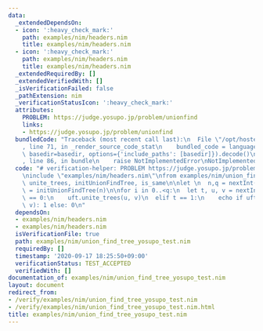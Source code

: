 ```yaml
---
data:
  _extendedDependsOn:
  - icon: ':heavy_check_mark:'
    path: examples/nim/headers.nim
    title: examples/nim/headers.nim
  - icon: ':heavy_check_mark:'
    path: examples/nim/headers.nim
    title: examples/nim/headers.nim
  _extendedRequiredBy: []
  _extendedVerifiedWith: []
  _isVerificationFailed: false
  _pathExtension: nim
  _verificationStatusIcon: ':heavy_check_mark:'
  attributes:
    PROBLEM: https://judge.yosupo.jp/problem/unionfind
    links:
    - https://judge.yosupo.jp/problem/unionfind
  bundledCode: "Traceback (most recent call last):\n  File \"/opt/hostedtoolcache/Python/3.9.1/x64/lib/python3.9/site-packages/onlinejudge_verify/documentation/build.py\"\
    , line 71, in _render_source_code_stat\n    bundled_code = language.bundle(stat.path,\
    \ basedir=basedir, options={'include_paths': [basedir]}).decode()\n  File \"/opt/hostedtoolcache/Python/3.9.1/x64/lib/python3.9/site-packages/onlinejudge_verify/languages/nim.py\"\
    , line 86, in bundle\n    raise NotImplementedError\nNotImplementedError\n"
  code: "# verification-helper: PROBLEM https://judge.yosupo.jp/problem/unionfind\n\
    \ninclude \"examples/nim/headers.nim\"\nfrom examples/nim/union_find_tree import\
    \ unite_trees, initUnionFindTree, is_same\n\nlet \n  n,q = nextInt()\nvar uft\
    \ = initUnionFindTree(n)\n\nfor i in 0..<q:\n  let t, u, v = nextInt()\n  if t\
    \ == 0:\n    uft.unite_trees(u, v)\n  elif t == 1:\n    echo if uft.is_same(u,\
    \ v): 1 else: 0\n"
  dependsOn:
  - examples/nim/headers.nim
  - examples/nim/headers.nim
  isVerificationFile: true
  path: examples/nim/union_find_tree_yosupo_test.nim
  requiredBy: []
  timestamp: '2020-09-17 18:25:50+09:00'
  verificationStatus: TEST_ACCEPTED
  verifiedWith: []
documentation_of: examples/nim/union_find_tree_yosupo_test.nim
layout: document
redirect_from:
- /verify/examples/nim/union_find_tree_yosupo_test.nim
- /verify/examples/nim/union_find_tree_yosupo_test.nim.html
title: examples/nim/union_find_tree_yosupo_test.nim
---
```

